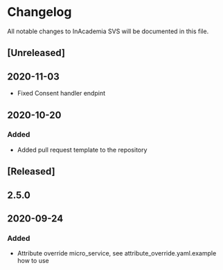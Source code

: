 # Changelog
All notable changes to InAcademia SVS will be documented in this file.

## [Unreleased]
## 2020-11-03
- Fixed Consent handler endpint

## 2020-10-20
### Added
- Added pull request template to the repository

## [Released]
## 2.5.0
## 2020-09-24
### Added
- Attribute override micro_service, see attribute_override.yaml.example how to use
